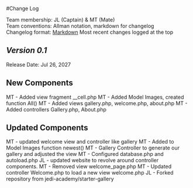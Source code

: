 #Change Log

Team membership:  JL (Captain) & MT (Mate)  
Team conventions: Allman notation, markdown for changelog  
Changelog format: [Markdown](https://github.com/adam-p/markdown-here/wiki/Markdown-Cheatsheet)
                  Most recent changes logged at the top

## *Version 0.1*

Release Date: Jul 26, 2027

## New Components
MT - Added view fragment __cell.php
MT - Added Model Images, created function All()
MT - Added views gallery.php, welcome.php, about.php
MT - Added controllers Gallery.php, About.php


## Updated Components
MT - updated welcome view and controller like gallery
MT - Added to Model Images function newest()
MT - Gallery Controller to generate our gallery and adjusted the view
MT - Configured database.php and autoload.php 
JL - updated website to revolve around controller components.
MT - Removed view welcome_page.php
MT - Updated controller Welcome.php to load a new view welcome.php
JL - Forked repository from jedi-academy/starter-gallery
